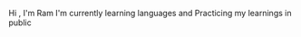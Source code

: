 Hi , I'm Ram 
I'm currently learning languages and Practicing my learnings in public

<!---
Ramsatya07/Ramsatya07 is a ✨ special ✨ repository because its `README.md` (this file) appears on your GitHub profile.
You can click the Preview link to take a look at your changes.
--->
